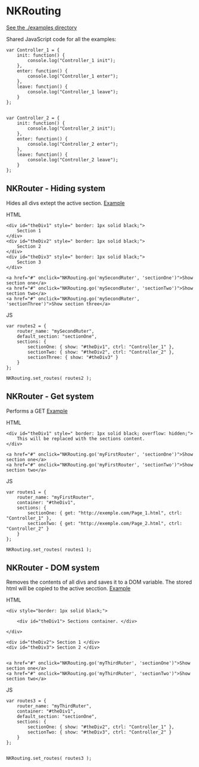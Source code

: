 # NKRouting

[See the ./examples directory](./examples)


Shared JavaScript code for all the examples:


    var Controller_1 = {
        init: function() {
            console.log("Controller_1 init");
        },
        enter: function() {
            console.log("Controller_1 enter");
        },
        leave: function() {
            console.log("Controller_1 leave");
        }
    };


    var Controller_2 = {
        init: function() {
            console.log("Controller_2 init");
        },
        enter: function() {
            console.log("Controller_2 enter");
        },
        leave: function() {
            console.log("Controller_2 leave");
        }
    };




NKRouter - Hiding system
----------------------------------------------------------------------------
Hides all divs extept the active section.
[Example](./examples/Example_2.html)

HTML

    <div id="theDiv1" style=" border: 1px solid black;">
        Section 1
    </div>
    <div id="theDiv2" style=" border: 1px solid black;">
        Section 2
    </div>
    <div id="theDiv3" style=" border: 1px solid black;">
        Section 3
    </div>

    <a href="#" onclick="NKRouting.go('mySecondRuter', 'sectionOne')">Show section one</a>
    <a href="#" onclick="NKRouting.go('mySecondRuter', 'sectionTwo')">Show section two</a>
    <a href="#" onclick="NKRouting.go('mySecondRuter', 'sectionThree')">Show section three</a>

JS

    var routes2 = {
        router_name: "mySecondRuter",
        default_section: "sectionOne",
        sections: {
            sectionOne: { show: "#theDiv1", ctrl: "Controller_1" },
            sectionTwo: { show: "#theDiv2", ctrl: "Controller_2" },
            sectionThree: { show: "#theDiv3" }
        }
    };

    NKRouting.set_routes( routes2 );



NKRouter - Get system
----------------------------------------------------------------------------
Performs a GET
[Example](./examples/Example_1.html)

HTML

    <div id="theDiv1" style=" border: 1px solid black; overflow: hidden;">
        This will be replaced with the sections content.
    </div>

    <a href="#" onclick="NKRouting.go('myFirstRouter', 'sectionOne')">Show section one</a>
    <a href="#" onclick="NKRouting.go('myFirstRouter', 'sectionTwo')">Show section two</a>

JS

    var routes1 = {
        router_name: "myFirstRouter",
        container: "#theDiv1",
        sections: {
            sectionOne: { get: "http://exemple.com/Page_1.html", ctrl: "Controller_1" },
            sectionTwo: { get: "http://exemple.com/Page_2.html", ctrl: "Controller_2" }
        }
    };

    NKRouting.set_routes( routes1 );



NKRouter - DOM system
----------------------------------------------------------------------------
Removes the contents of all divs and saves it to a DOM variable.
The stored html will be copied to the active secction.
[Example](./examples/Example_3.html)

HTML

    <div style="border: 1px solid black;">

        <div id="theDiv1"> Sections container. </div>

    </div>

    <div id="theDiv2"> Section 1 </div>
    <div id="theDiv3"> Section 2 </div>


    <a href="#" onclick="NKRouting.go('myThirdRuter', 'sectionOne')">Show section one</a>
    <a href="#" onclick="NKRouting.go('myThirdRuter', 'sectionTwo')">Show section two</a>

JS

    var routes3 = {
        router_name: "myThirdRuter",
        container: "#theDiv1",
        default_section: "sectionOne",
        sections: {
            sectionOne: { show: "#theDiv2", ctrl: "Controller_1" },
            sectionTwo: { show: "#theDiv3", ctrl: "Controller_2" }
        }
    };


    NKRouting.set_routes( routes3 );